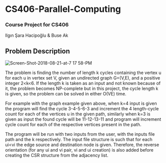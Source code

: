 
# CS406-Parallel-Computing
### Course Project for CS406
Ilgın Şara Hacipoğlu & Buse Ak

## Problem Description
![Screen-Shot-2018-08-21-at-7 17 58-PM](https://user-images.githubusercontent.com/48694043/120443243-1c737380-c38f-11eb-9b17-3ffb39c7d869.png)

The problem is finding the number of length k cycles containing the vertex u for each u in vertex set V, given an undirected graph G=(V,E), and a positive integer 2<k<6. If the length k is taken as an input and not known because of it, the problem becomes NP-complete but in this project, the cycle length k is given, so the problem can be solved in either O(VE) time. 

For example with the graph example given above, when k=4 input is given the program will find the cycle 3-4-5-6-3 and increment the 4 length-cycle count for each of the vertices u in the given path, similarly when k=3 is given as input the found cycle will be 11-12-13-11 and program will increment cycle count for each of the respective vertices present in the path. 

The program will be run with two inputs from the user, with the inputs file path and the k respectively. The input file structure is such that for each ui<vi the edge source and destination node is given. Therefore, the reverse orientation (for any ui and vi pair, vi and ui creation) is also added before creating the CSR structure from the adjacency list. 
